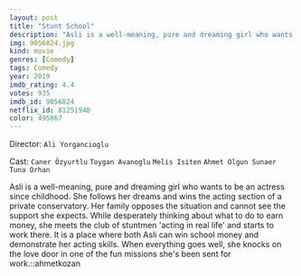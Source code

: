 ```yaml
---
layout: post
title: "Stunt School"
description: "Asli is a well-meaning, pure and dreaming girl who wants to be an actress since childhood. She follows her dreams and wins the acting section of a private conservatory. Her family opposes the situation and cannot see the support she expects. While desperately thinking about what to do to earn money, she meets the club of stuntmen 'acting in real life' and starts to work there. It is a place where both Asli can win school money and demonstrate her acting skills. When everything goes well.."
img: 9056824.jpg
kind: movie
genres: [Comedy]
tags: Comedy 
year: 2019
imdb_rating: 4.4
votes: 935
imdb_id: 9056824
netflix_id: 81251948
color: 495867
---
```

Director: `Ali Yorgancioglu`  

Cast: `Caner Özyurtlu` `Toygan Avanoglu` `Melis Isiten` `Ahmet Olgun Sunaer` `Tuna Orhan` 

Asli is a well-meaning, pure and dreaming girl who wants to be an actress since childhood. She follows her dreams and wins the acting section of a private conservatory. Her family opposes the situation and cannot see the support she expects. While desperately thinking about what to do to earn money, she meets the club of stuntmen 'acting in real life' and starts to work there. It is a place where both Asli can win school money and demonstrate her acting skills. When everything goes well, she knocks on the love door in one of the fun missions she's been sent for work.::ahmetkozan